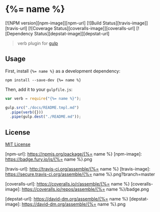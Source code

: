 
# {%= name %}

[![NPM version][npm-image]][npm-url] [![Build Status][travis-image]][travis-url]  [![Coverage Status][coveralls-image]][coveralls-url] [![Dependency Status][depstat-image]][depstat-url]

> verb plugin for [gulp](https://github.com/wearefractal/gulp)

## Usage

First, install `{%= name %}` as a development dependency:

```shell
npm install --save-dev {%= name %}
```

Then, add it to your `gulpfile.js`:

```javascript
var verb = require("{%= name %}");

gulp.src("./docs/README.tmpl.md")
  .pipe(verb({}))
  .pipe(gulp.dest("./README.md"));
```

## License

[MIT License](http://en.wikipedia.org/wiki/MIT_License)

[npm-url]: https://npmjs.org/package/{%= name %}
[npm-image]: https://badge.fury.io/js/{%= name %}.png

[travis-url]: http://travis-ci.org/assemble/{%= name %}
[travis-image]: https://secure.travis-ci.org/assemble/{%= name %}.png?branch=master

[coveralls-url]: https://coveralls.io/r/assemble/{%= name %}
[coveralls-image]: https://coveralls.io/repos/assemble/{%= name %}/badge.png

[depstat-url]: https://david-dm.org/assemble/{%= name %}
[depstat-image]: https://david-dm.org/assemble/{%= name %}.png
